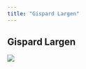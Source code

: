 ```yaml
---
title: "Gispard Largen"
---
```


Gispard Largen
--------------


![](/images/stories/manga/tsuiokunosid/persos/gispard.jpg)